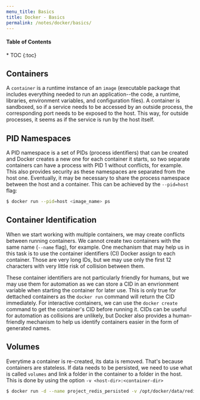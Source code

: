 ```yaml
---
menu_title: Basics
title: Docker - Basics
permalink: /notes/docker/basics/
---
```


<h4>Table of Contents</h4>
* TOC
{:toc}

## Containers

A `container` is a runtime instance of an `image` (executable package that includes everything needed to run an application--the code, a runtime, libraries, environment variables, and configuration files). A container is sandboxed, so if a service needs to be accessed by an outside process, the corresponding port needs to be exposed to the host. This way, for outside processes, it seems as if the service is run by the host itself.

## PID Namespaces

A PID namespace is a set of PIDs (process identifiers) that can be created and Docker creates a new one for each container it starts, so two separate containers can have a process with PID 1 without conflicts, for example. This also provides security as these namespaces are separated from the host one. Eventually, it may be necessary to share the process namespace between the host and a container. This can be achieved by the `--pid=host` flag:

```bash
$ docker run --pid=host <image_name> ps
```

## Container Identification

When we start working with multiple containers, we may create conflicts between running containers. We cannot create two containers with the same name (`--name` flag), for example. One mechanism that may help us in this task is to use the container identifiers (CI) Docker assign to each container. Those are very long IDs, but we may use only the first 12 characters with very little risk of collision between them.

These container identifiers are not particularly friendly for humans, but we may use them for automation as we can store a CID in an envrionment variable when starting the container for later use. This is only true for dettached containers as the `docker run` command will return the CID immediately. For interactive containers, we can use the `docker create` command to get the container's CID before running it. CIDs can be useful for automation as collisions are unlikely, but Docker also provides a human-friendly mechanism to help us identify containers easier in the form of generated names.  

## Volumes

Everytime a container is re-created, its data is removed. That's because containers are stateless. If data needs to be persisted, we need to use what is called `volumes` and link a folder in the container to a folder in the host. This is done by using the option `-v <host-dir>:<container-dir>`

```bash
$ docker run -d --name project_redis_persisted -v /opt/docker/data/redis:/data redis:latest
```

